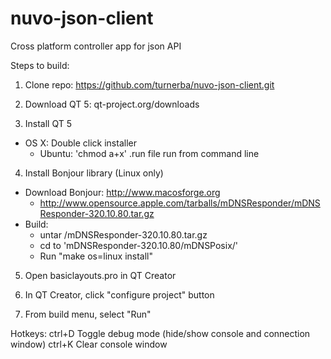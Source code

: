 nuvo-json-client
================

Cross platform controller app for json API


Steps to build:

1) Clone repo: https://github.com/turnerba/nuvo-json-client.git

2) Download QT 5: qt-project.org/downloads

3) Install QT 5
  - OS X: Double click installer
	- Ubuntu:	'chmod a+x' .run file
				run from command line

4) Install Bonjour library (Linux only)
  - Download Bonjour: http://www.macosforge.org
  	- http://www.opensource.apple.com/tarballs/mDNSResponder/mDNSResponder-320.10.80.tar.gz
  - Build:
  	- untar /mDNSResponder-320.10.80.tar.gz	
  	- cd to 'mDNSResponder-320.10.80/mDNSPosix/'
  	- Run "make os=linux install"


5) Open basiclayouts.pro in QT Creator

6) In QT Creator, click "configure project" button

7) From build menu, select "Run"



Hotkeys:
ctrl+D	Toggle debug mode (hide/show console and connection window)
ctrl+K	Clear console window
